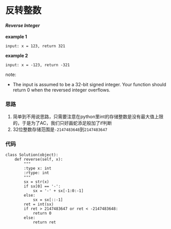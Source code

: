 # 反转整数
#### *Reverse Integer*

**example 1**
```
input: x = 123, return 321
```
**example 2**
```
input: x = -123, return -321
```
note: 
* The input is assumed to be a 32-bit signed integer. Your function should return 0 when the reversed integer overflows.
### 思路
1. 简单到不用说思路，只需要注意在python里int的存储整数是没有最大值上限的，于是为了AC，我们只好画蛇添足般加了if判断
2. 32位整数存储范围是`-2147483648`到`2147483647`


### 代码
```
class Solution(object):
    def reverse(self, x):
        """
        :type x: int
        :rtype: int
        """
        sx = str(x)
        if sx[0] == '-':
            sx = '-' + sx[-1:0:-1]
        else:
            sx = sx[::-1]
        ret = int(sx)
        if ret > 2147483647 or ret < -2147483648:
            return 0
        else:
            return ret
```